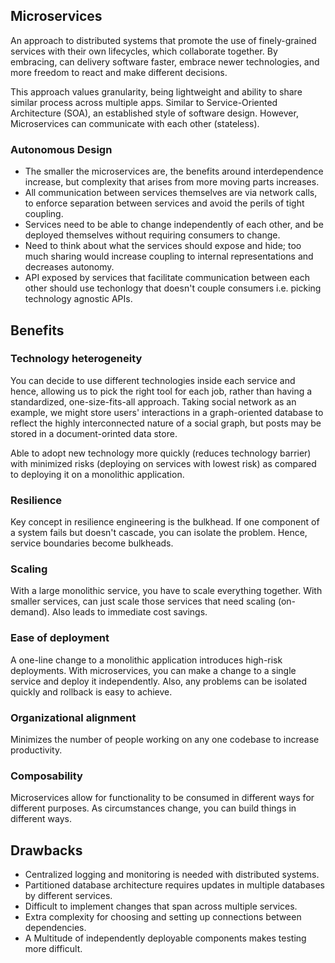 ## Microservices

An approach to distributed systems that promote the use of finely-grained services with their own lifecycles, which collaborate together. By embracing, can delivery software faster, embrace newer technologies, and more freedom to react and make different decisions.

This approach values granularity, being lightweight and ability to share similar process across multiple apps. Similar to Service-Oriented Architecture (SOA), an established style of software design. However, Microservices can communicate with each other (stateless).

### Autonomous Design

- The smaller the microservices are, the benefits around interdependence increase, but complexity that arises from more moving parts increases.
- All communication between services themselves are via network calls, to enforce separation between services and avoid the perils of tight coupling.
- Services need to be able to change independently of each other, and be deployed themselves without requiring consumers to change.
- Need to think about what the services should expose and hide; too much sharing would increase coupling to internal representations and decreases autonomy.
- API exposed by services that facilitate communication between each other should use techonlogy that doesn't couple consumers i.e. picking technology agnostic APIs.

## Benefits

### Technology heterogeneity

You can decide to use different technologies inside each service and hence, allowing us to pick the right tool for each job, rather than having a standardized, one-size-fits-all approach. Taking social network as an example, we might store users' interactions in a graph-oriented database to reflect the highly interconnected nature of a social graph, but posts may be stored in a document-orinted data store.

Able to adopt new technology more quickly (reduces technology barrier) with minimized risks (deploying on services with lowest risk) as compared to deploying it on a monolithic application.

### Resilience

Key concept in resilience engineering is the bulkhead. If one component of a system fails but doesn't cascade, you can isolate the problem. Hence, service boundaries become bulkheads.

### Scaling

With a large monolithic service, you have to scale everything together. With smaller services, can just scale those services that need scaling (on-demand). Also leads to immediate cost savings.

### Ease of deployment

A one-line change to a monolithic application introduces high-risk deployments. With microservices, you can make a change to a single service and deploy it independently. Also, any problems can be isolated quickly and rollback is easy to achieve.

### Organizational alignment

Minimizes the number of people working on any one codebase to increase productivity.

### Composability

Microservices allow for functionality to be consumed in different ways for different purposes. As circumstances change, you can build things in different ways.

## Drawbacks

- Centralized logging and monitoring is needed with distributed systems.
- Partitioned database architecture requires updates in multiple databases by different services.
- Difficult to implement changes that span across multiple services.
- Extra complexity for choosing and setting up connections between dependencies.
- A Multitude of independently deployable components makes testing more difficult.
